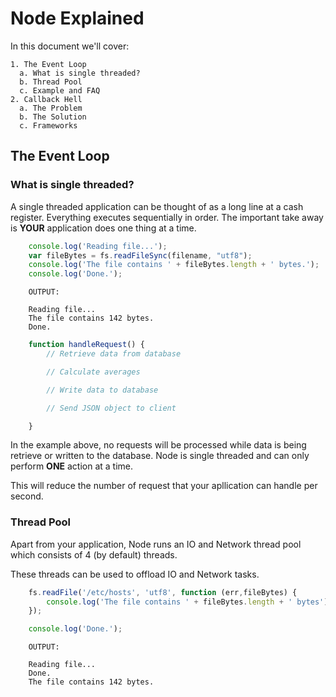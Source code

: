 # Node Explained

In this document we'll cover:

    1. The Event Loop
      a. What is single threaded?
      b. Thread Pool
      c. Example and FAQ
    2. Callback Hell
      a. The Problem
      b. The Solution
      c. Frameworks

## The Event Loop

### What is single threaded?

A single threaded application can be thought of as a long line at a cash register. Everything executes sequentially in order. The important take away is **YOUR** application does one thing at a time.

```javascript
    console.log('Reading file...');
    var fileBytes = fs.readFileSync(filename, "utf8");
    console.log('The file contains ' + fileBytes.length + ' bytes.');
    console.log('Done.');
```

```
    OUTPUT:

    Reading file...
    The file contains 142 bytes.
    Done.
```

```javascript
    function handleRequest() {
        // Retrieve data from database

        // Calculate averages

        // Write data to database

        // Send JSON object to client

    }
```

In the example above, no requests will be processed while data is being retrieve or written to the database. Node is single threaded and can only perform **ONE** action at a time. 

This will reduce the number of request that your apllication can handle per second.

### Thread Pool

Apart from your application, Node runs an IO and Network thread pool which consists of 4 (by default) threads.

These threads can be used to offload IO and Network tasks.

```javascript
    fs.readFile('/etc/hosts', 'utf8', function (err,fileBytes) {
        console.log('The file contains ' + fileBytes.length + ' bytes');
    });

    console.log('Done.');
```

```
    OUTPUT:
    
    Reading file...
    Done.
    The file contains 142 bytes.
    
```




    